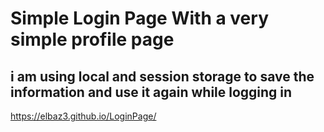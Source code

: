 # Simple Login Page With a very simple profile page 
## i am using local and session storage to save the information and use it again while logging in
https://elbaz3.github.io/LoginPage/
